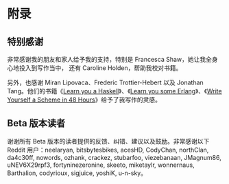 # 附录

## 特别感谢

非常感谢我的朋友和家人给予我的支持，特别是 Francesca Shaw，她让我全身心地投入到写作当中， 还有 Caroline Holden，帮助我校对书籍。

另外，也感谢 Miran Lipovaca、Frederic Trottier-Hebert 以及 Jonathan Tang。他们的书籍《[Learn you a Haskell](http://learnyouahaskell.com/)》、《[Learn you some Erlang](http://learnyousomeerlang.com/)》、《[Write Yourself a Scheme in 48 Hours](http://en.wikibooks.org/wiki/Write_Yourself_a_Scheme_in_48_Hours)》给予了我写作的灵感。

## Beta 版本读者

谢谢所有 Beta 版本的读者提供的反馈、纠错、建议以及鼓励。非常感谢以下 Reddit 用户：neelaryan, bitsbytesbikes, acesHD, CodyChan, northClan, da4c30ff, nowords, ozhank, crackez, stubarfoo, viezebanaan, JMagnum86, uNEV6X29rpf3, fortyninezeronine, skeeto, miketaylr, wonnernaus, Barthalion, codyrioux, sigjuice, yoshiK, u-n-sky。
